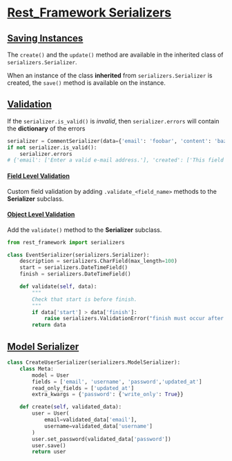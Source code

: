 # [Rest_Framework Serializers](https://www.django-rest-framework.org/api-guide/serializers/#saving-instances)



## [Saving Instances](https://www.django-rest-framework.org/api-guide/serializers/#saving-instances)

The `create()` and the `update()` method are available in the inherited class of `serializers.Serializer`.

When an instance of the class **inherited** from `serializers.Serializer` is created, the `save()` method is available on the instance. 


## [Validation](https://www.django-rest-framework.org/api-guide/serializers/#validation)

If the `serializer.is_valid()` is *invalid*, then `serializer.errors` will contain the **dictionary** of the errors

```py
serializer = CommentSerializer(data={'email': 'foobar', 'content': 'baz'})
if not serializer.is_valid():
	serializer.errors
# {'email': ['Enter a valid e-mail address.'], 'created': ['This field is required.']}
```

#### [Field Level Validation](https://www.django-rest-framework.org/api-guide/serializers/#field-level-validation)

Custom field validation by adding `.validate_<field_name>` methods to the **Serializer** subclass.

#### [Object Level Validation](https://www.django-rest-framework.org/api-guide/serializers/#object-level-validation)

Add the `validate()` method to the **Serializer** subclass.

```py
from rest_framework import serializers

class EventSerializer(serializers.Serializer):
    description = serializers.CharField(max_length=100)
    start = serializers.DateTimeField()
    finish = serializers.DateTimeField()

    def validate(self, data):
        """
        Check that start is before finish.
        """
        if data['start'] > data['finish']:
            raise serializers.ValidationError("finish must occur after start") # raise a serializers.Validation error here
        return data
```

## [Model Serializer](https://www.django-rest-framework.org/api-guide/serializers/#modelserializer)

```py
class CreateUserSerializer(serializers.ModelSerializer):
    class Meta:
        model = User
        fields = ['email', 'username', 'password','updated_at']
        read_only_fields = ['updated_at']
        extra_kwargs = {'password': {'write_only': True}}

    def create(self, validated_data):
        user = User(
            email=validated_data['email'],
            username=validated_data['username']
        )
        user.set_password(validated_data['password'])
        user.save()
        return user
```
